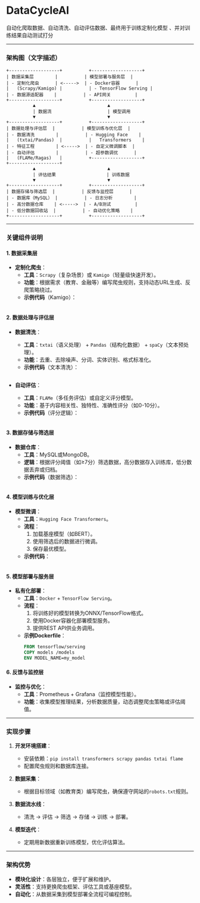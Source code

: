 # DataCycleAI
自动化爬取数据、自动清洗、自动评估数据、最终用于训练定制化模型 、并对训练结果自动测试打分


---

### **架构图（文字描述）**
```
+-------------------+          +-------------------+
| 数据采集层        |          | 模型部署与服务层  |
| - 定制化爬虫      | <----->  | - Docker容器      |
|   (Scrapy/Kamigo) |          | - TensorFlow Serving |
| - 数据源适配器    |          | - API网关         |
+-------------------+          +-------------------+
          ▲                           ▲
          | 数据流                     | 模型调用
          ▼                           ▼
+-------------------+          +-------------------+
| 数据处理与评估层  |          | 模型训练与优化层  |
| - 数据清洗        |          | - Hugging Face    |
|   (txtai/Pandas)  |          |   Transformers    |
| - 特征工程        | <----->  | - 自定义微调脚本  |
| - 自动评估        |          | - 超参数调优      |
|   (FLAMe/Ragas)   |          +-------------------+
+-------------------+
          ▲                           ▲
          | 评估结果                   | 训练数据
          ▼                           ▼
+-------------------+          +-------------------+
| 数据存储与筛选层  |          | 反馈与监控层      |
| - 数据库（MySQL） |          | - 日志分析        |
| - 高分数据仓库    | <----->  | - A/B测试         |
| - 低分数据回收站  |          | - 自动优化策略    |
+-------------------+          +-------------------+
```

---

### **关键组件说明**
#### **1. 数据采集层**
- **定制化爬虫**：
  - **工具**：`Scrapy`（复杂场景）或 `Kamigo`（轻量级快速开发）。
  - **功能**：根据需求（教育、金融等）编写爬虫规则，支持动态URL生成、反爬策略绕过。
  - **示例代码**（Kamigo）：
    ```python
    ```

#### **2. 数据处理与评估层**
- **数据清洗**：
  - **工具**：`txtai`（语义处理） + `Pandas`（结构化数据） + `spaCy`（文本预处理）。
  - **功能**：去重、去除噪声、分词、实体识别、格式标准化。
  - **示例代码**（文本清洗）：
    ```python
    ```

- **自动评估**：
  - **工具**：`FLAMe`（多任务评估）或自定义评分模型。
  - **功能**：基于内容相关性、独特性、准确性评分（如0-10分）。
  - **示例代码**（评分逻辑）：
    ```python
    ```

#### **3. 数据存储与筛选层**
- **数据仓库**：
  - **工具**：MySQL或MongoDB。
  - **逻辑**：根据评分阈值（如≥7分）筛选数据，高分数据存入训练库，低分数据丢弃或归档。
  - **示例代码**（数据筛选）：
    ```python
    ```

#### **4. 模型训练与优化层**
- **模型微调**：
  - **工具**：`Hugging Face Transformers`。
  - **流程**：
    1. 加载基座模型（如BERT）。
    2. 使用筛选后的数据进行微调。
    3. 保存最优模型。
  - **示例代码**：
    ```python
    ```

#### **5. 模型部署与服务层**
- **私有化部署**：
  - **工具**：`Docker` + `TensorFlow Serving`。
  - **流程**：
    1. 将训练好的模型转换为ONNX/TensorFlow格式。
    2. 使用Docker容器化部署模型服务。
    3. 提供REST API供业务调用。
  - **示例Dockerfile**：
    ```dockerfile
    FROM tensorflow/serving
    COPY models /models
    ENV MODEL_NAME=my_model
    ```

#### **6. 反馈与监控层**
- **监控与优化**：
  - **工具**：Prometheus + Grafana（监控模型性能）。
  - **功能**：收集模型推理结果，分析数据质量，动态调整爬虫策略或评估阈值。

---

### **实现步骤**
1. **开发环境搭建**：
   - 安装依赖：`pip install transformers scrapy pandas txtai flame`
   - 配置爬虫规则和数据库连接。

2. **数据采集**：
   - 根据目标领域（如教育类）编写爬虫，确保遵守网站的`robots.txt`规则。

3. **数据流水线**：
   - 清洗 → 评估 → 筛选 → 存储 → 训练 → 部署。

4. **模型迭代**：
   - 定期用新数据重新训练模型，优化评估算法。

---

### **架构优势**
- **模块化设计**：各层独立，便于扩展和维护。
- **灵活性**：支持更换爬虫框架、评估工具或基座模型。
- **自动化**：从数据采集到模型部署全流程可编程控制。

